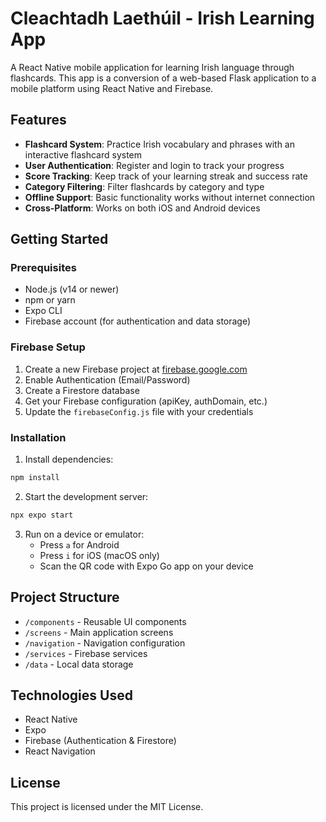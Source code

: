 # Cleachtadh Laethúil - Irish Learning App

A React Native mobile application for learning Irish language through flashcards. This app is a conversion of a web-based Flask application to a mobile platform using React Native and Firebase.

## Features

- **Flashcard System**: Practice Irish vocabulary and phrases with an interactive flashcard system
- **User Authentication**: Register and login to track your progress
- **Score Tracking**: Keep track of your learning streak and success rate
- **Category Filtering**: Filter flashcards by category and type
- **Offline Support**: Basic functionality works without internet connection
- **Cross-Platform**: Works on both iOS and Android devices

## Getting Started

### Prerequisites

- Node.js (v14 or newer)
- npm or yarn
- Expo CLI
- Firebase account (for authentication and data storage)

### Firebase Setup

1. Create a new Firebase project at [firebase.google.com](https://firebase.google.com)
2. Enable Authentication (Email/Password)
3. Create a Firestore database
4. Get your Firebase configuration (apiKey, authDomain, etc.)
5. Update the `firebaseConfig.js` file with your credentials

### Installation

1. Install dependencies:

```bash
npm install
```

2. Start the development server:

```bash
npx expo start
```

3. Run on a device or emulator:
   - Press `a` for Android
   - Press `i` for iOS (macOS only)
   - Scan the QR code with Expo Go app on your device

## Project Structure

- `/components` - Reusable UI components
- `/screens` - Main application screens
- `/navigation` - Navigation configuration
- `/services` - Firebase services
- `/data` - Local data storage

## Technologies Used

- React Native
- Expo
- Firebase (Authentication & Firestore)
- React Navigation

## License

This project is licensed under the MIT License.
